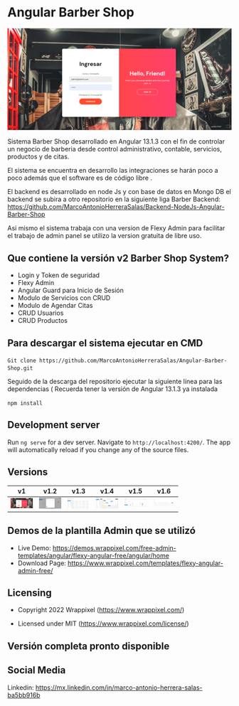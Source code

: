 <!-- ## What's included in MaterialPro Angular 12 Lite [versions 7,8,9, and 10,11] -->

<!-- Heading of Template -->
<h1>
  Angular Barber Shop 
</h1>

<!-- Main image of Template -->
  <img src="./version-pictures/barber.PNG" />


Sistema Barber Shop desarrollado en Angular 13.1.3 con el fin de controlar un negocio de barberia desde 
control administrativo, contable, servicios, productos y de citas. 

El sistema se encuentra en desarrollo las integraciones se harán poco a poco además que el software es de código libre . 

El backend es desarrollado en node Js y con base de datos en Mongo DB el backend se subira a otro repositorio en la siguiente liga Barber Backend: <a href="https://github.com/MarcoAntonioHerreraSalas/Backend-NodeJs-Angular-Barber-Shop">https://github.com/MarcoAntonioHerreraSalas/Backend-NodeJs-Angular-Barber-Shop </a>

Asi mismo el sistema trabaja con una version de Flexy Admin para facilitar el trabajo de admin panel se utilizo la version gratuita de libre uso.


## Que contiene la versión v2 Barber Shop System?


<ul>
<li>Login y Token de seguridad</li>
<li>Flexy Admin </li>
<li>Angular Guard para Inicio de Sesión</li>
<li>Modulo de Servicios con CRUD</li>
<li>Modulo de Agendar Citas</li>
<li>CRUD Usuarios</li>
<li>CRUD Productos</li>
</ul>


## Para descargar el sistema ejecutar en CMD 

`Git clone https://github.com/MarcoAntonioHerreraSalas/Angular-Barber-Shop.git `

Seguido de la descarga del repositorio ejecutar la siguiente línea para las dependencias ( Recuerda tener
la versión de Angular 13.1.3 ya instalada

`npm install`

## Development server

Run `ng serve` for a dev server. Navigate to `http://localhost:4200/`. The app will automatically reload if you change any of the source files.


<!-- Versions of Template -->
<h2><a id="user-content-versions" class="anchor" aria-hidden="true" href="#versions"></a>Versions</h2>
<table>
  <thead>
    <tr>
      <th>v1</th>
      <th>v1.2</th>
      <th>v1.3</th>
      <th>v1.4</th>
      <th>v1.5</th>
      <th>v1.6</th>
    </tr>
  </thead>
  <tbody>
    <tr>
      <td>
          <img src="./version-pictures/barber.PNG" alt="Barber" style="max-width:50px;">
      </td>
      <td>
          <img src="./version-pictures/barber2.PNG" alt="Barber" style="max-width:50px;">
      </td>
      <td>
          <img src="./version-pictures/barber3.PNG" alt="Barber" style="max-width:50px;">
      </td>
      <td>
          <img src="./version-pictures/barber4.PNG" alt="Barber" style="max-width:50px;">
      </td>
      <td>
          <img src="./version-pictures/barber5.PNG" alt="Barber" style="max-width:50px;">
      </td>
      <td>
          <img src="./version-pictures/barber6.PNG" alt="Barber" style="max-width:50px;">
      </td>
    </tr>
  </tbody>
</table>

<!-- Resources of Template -->
<h2>Demos de la plantilla Admin que se utilizó</h2>
<ul>
<li>  
  Live Demo: <a href="https://demos.wrappixel.com/free-admin-templates/angular/flexy-angular-free/angular/ home" target="_blank" >https://demos.wrappixel.com/free-admin-templates/angular/flexy-angular-free/angular/home</a>
</li>
<li>
    Download Page: <a href="https://www.wrappixel.com/templates/flexy-angular-admin-free/" rel="nofollow">
  https://www.wrappixel.com/templates/flexy-angular-admin-free/</a>
</li>
</ul>

<!-- Licensing of Template -->
<h2>Licensing</h2>
<ul>
  <li>
    <p>Copyright 2022 Wrappixel (<a href="https://www.wrappixel.com/" rel="nofollow">https://www.wrappixel.com/</a>)</p>
  </li>
  <li>
    <p>Licensed under MIT (<a href="https://www.wrappixel.com/license/">https://www.wrappixel.com/license/</a>)</p>
  </li>
</ul>


<!-- ## License -->

<!-- MaterialPro Angular 12 Lite Template is released under MIT license. MaterialPro Angular Lite is Free angular 12 template designed and developed by WrapPixel. Please feel free to download it and use it for your personal as well as commercial projects. Also do not forgot to share it with your friends and colleagues. -->

## Versión completa pronto disponible

<!-- Social Media of Wrappixel -->
<h2>Social Media</h2>
<p>Linkedin: <a href="https://mx.linkedin.com/in/marco-antonio-herrera-salas-ba5bb916b">https://mx.linkedin.com/in/marco-antonio-herrera-salas-ba5bb916b</a></p>
